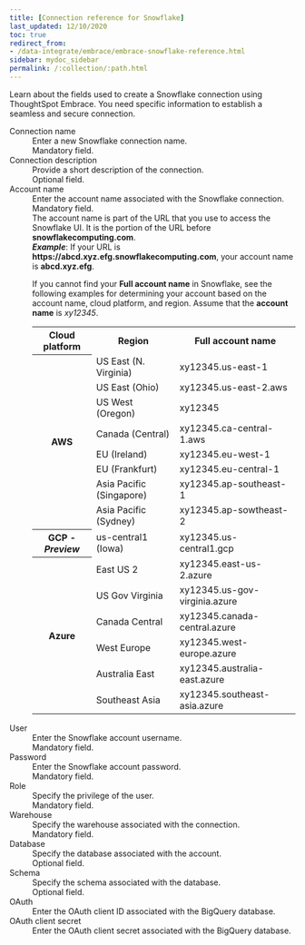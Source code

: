 ```yaml
---
title: [Connection reference for Snowflake]
last_updated: 12/10/2020
toc: true
redirect_from:
- /data-integrate/embrace/embrace-snowflake-reference.html
sidebar: mydoc_sidebar
permalink: /:collection/:path.html
---
```


Learn about the fields used to create a Snowflake connection using ThoughtSpot Embrace. You need specific information to establish a seamless and secure connection.

<dl>
  <dlentry id="snowflake-connection-name">
    <dt>Connection name</dt>
    <dd>Enter a new Snowflake connection name.<br/>Mandatory field.</dd></dlentry>
  <dlentry id="snowflake-connection-description">
      <dt>Connection description</dt>
      <dd>Provide a short description of the connection.<br/>Optional field.</dd></dlentry>
  <dlentry id="snowflake-account-name">
      <dt>Account name</dt>
      <dd>Enter the account name associated with the Snowflake connection.<br/>Mandatory field.</dd>
      <dd>The account name is part of the URL that you use to access the Snowflake UI. It is the portion of the URL before <strong>snowflakecomputing.com</strong>.</dd>
      <dd id="example"><strong><em>Example</em></strong>: If your URL is <strong>https://abcd.xyz.efg.snowflakecomputing.com</strong>, your account name is <strong>abcd.xyz.efg</strong>.</dd>
      <dd id="guidelines"><p>If you cannot find your <strong>Full account name</strong> in Snowflake, see the following examples for determining your account based on the account name, cloud platform, and region. Assume that the <strong>account name</strong> is <em>xy12345</em>.</p>
      <table>
      <tbody>
      <tr>
      <th>Cloud platform</th>
      <th>Region</th>
      <th>Full account name</th>
      </tr>
      <tr>
      <th rowspan="8">AWS</th>
      <td>US East (N. Virginia)</td>
      <td>xy12345.us-east-1</td>
      </tr>
      <tr>
      <td>US East (Ohio)</td>
      <td>xy12345.us-east-2.aws</td>
      </tr>
      <tr>
      <td>US West (Oregon)</td>
      <td>xy12345</td>
      </tr>
      <tr>
      <td>Canada (Central)</td>
      <td>xy12345.ca-central-1.aws</td>
      </tr>
      <tr>
      <td>EU (Ireland)</td>
      <td>xy12345.eu-west-1</td>
      </tr>
      <tr>
      <td>EU (Frankfurt)</td>
      <td>xy12345.eu-central-1</td>
      </tr>
      <tr>
      <td>Asia Pacific (Singapore)</td>
      <td>xy12345.ap-southeast-1</td>
      </tr>
      <tr>
      <td>Asia Pacific (Sydney)</td>
      <td>xy12345.ap-sowtheast-2</td>
      </tr>
      <tr>
      <th>GCP - <em>Preview</em></th>
      <td>us-central1 (Iowa)</td>
      <td>xy12345.us-central1.gcp</td>
      </tr>
      <tr>
      <th rowspan="6">Azure</th>
      <td>East US 2</td>
      <td>xy12345.east-us-2.azure</td>
      </tr>
      <tr>
      <td>US Gov Virginia</td>
      <td>xy12345.us-gov-virginia.azure</td>
      </tr>
      <tr>
      <td>Canada Central</td>
      <td>xy12345.canada-central.azure</td>
      </tr>
      <tr>
      <td>West Europe</td>
      <td>xy12345.west-europe.azure</td>
      </tr>
      <tr>
      <td>Australia East</td>
      <td>xy12345.australia-east.azure</td>
      </tr>
      <tr>
      <td>Southeast Asia</td>
      <td>xy12345.southeast-asia.azure</td>
      </tr>
      </tbody>
      </table>
      </dd>
      </dlentry>
    <dlentry id="snowflake-user">
      <dt>User</dt>
      <dd>Enter the Snowflake account username.<br/>Mandatory field.</dd></dlentry>  
    <dlentry id="snowflake-password">
      <dt>Password</dt>
      <dd>Enter the Snowflake account password.<br/>Mandatory field.</dd></dlentry>
    <dlentry id="snowflake-role">
      <dt>Role</dt>
      <dd>Specify the privilege of the user.<br/>Mandatory field.</dd></dlentry>
    <dlentry id="snowflake-warehouse">
      <dt>Warehouse</dt>
      <dd>Specify the warehouse associated with the connection.<br/>Mandatory field.</dd></dlentry>  
    <dlentry id="snowflake-database">
      <dt>Database</dt>
      <dd>Specify the database associated with the account.<br/>Optional field.</dd></dlentry>  
  <dlentry id="snowflake-schema">
      <dt>Schema</dt>
      <dd>Specify the schema associated with the database.<br/>Optional field.</dd></dlentry>
  <dlentry id="snowflake-oauth-client-id">
      <dt>OAuth</dt>
      <dd>Enter the OAuth client ID associated with the BigQuery database.</dd>
  </dlentry>
  <dlentry id="snowflake-oauth-client-secret">
      <dt>OAuth client secret</dt>
      <dd>Enter the OAuth client secret associated with the BigQuery database.</dd>
  </dlentry>    
</dl>
